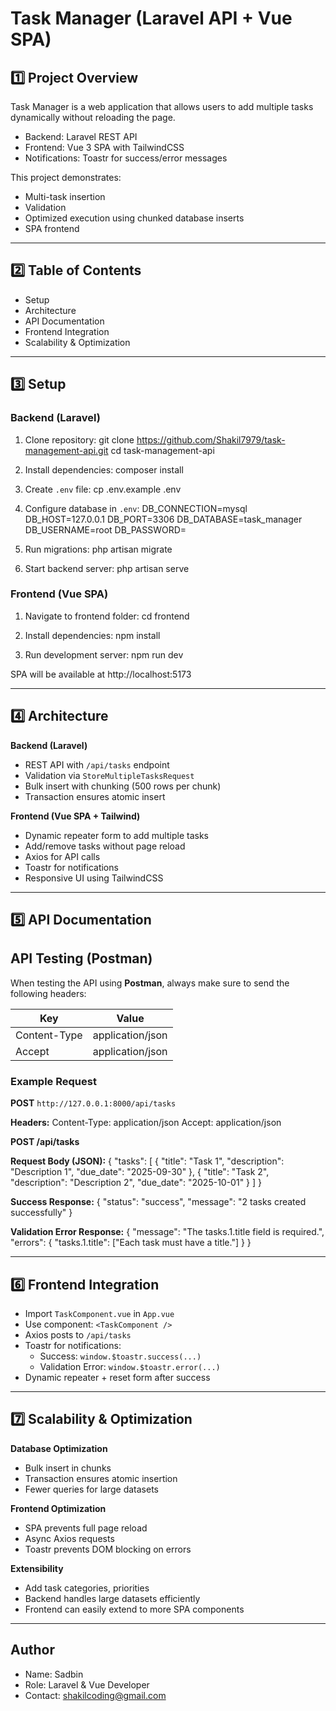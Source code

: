 # Task Manager (Laravel API + Vue SPA)

## 1️⃣ Project Overview
Task Manager is a web application that allows users to add multiple tasks dynamically without reloading the page.  

- Backend: Laravel REST API  
- Frontend: Vue 3 SPA with TailwindCSS  
- Notifications: Toastr for success/error messages  

This project demonstrates:  
- Multi-task insertion  
- Validation  
- Optimized execution using chunked database inserts  
- SPA frontend

---

## 2️⃣ Table of Contents
- Setup
- Architecture
- API Documentation
- Frontend Integration
- Scalability & Optimization
<!-- - Video Demonstration -->

---

## 3️⃣ Setup

### Backend (Laravel)
1. Clone repository:
   git clone https://github.com/Shakil7979/task-management-api.git
   cd task-management-api

2. Install dependencies:
   composer install

3. Create `.env` file:
   cp .env.example .env

4. Configure database in `.env`:
   DB_CONNECTION=mysql
   DB_HOST=127.0.0.1
   DB_PORT=3306
   DB_DATABASE=task_manager
   DB_USERNAME=root
   DB_PASSWORD=

5. Run migrations:
   php artisan migrate

6. Start backend server:
   php artisan serve

### Frontend (Vue SPA)
1. Navigate to frontend folder:
   cd frontend

2. Install dependencies:
   npm install

3. Run development server:
   npm run dev

SPA will be available at http://localhost:5173

---

## 4️⃣ Architecture

**Backend (Laravel)**
- REST API with `/api/tasks` endpoint
- Validation via `StoreMultipleTasksRequest`
- Bulk insert with chunking (500 rows per chunk)
- Transaction ensures atomic insert

**Frontend (Vue SPA + Tailwind)**
- Dynamic repeater form to add multiple tasks
- Add/remove tasks without page reload
- Axios for API calls
- Toastr for notifications
- Responsive UI using TailwindCSS

---

## 5️⃣ API Documentation

## API Testing (Postman)

When testing the API using **Postman**, always make sure to send the following headers:

| Key           | Value                |
|---------------|----------------------|
| Content-Type  | application/json     |
| Accept        | application/json     |

### Example Request
**POST** `http://127.0.0.1:8000/api/tasks`

**Headers:**
Content-Type: application/json
Accept: application/json

**POST /api/tasks**

**Request Body (JSON):**
{
  "tasks": [
    { "title": "Task 1", "description": "Description 1", "due_date": "2025-09-30" },
    { "title": "Task 2", "description": "Description 2", "due_date": "2025-10-01" }
  ]
}

**Success Response:**
{
  "status": "success",
  "message": "2 tasks created successfully"
}

**Validation Error Response:**
{
  "message": "The tasks.1.title field is required.",
  "errors": {
    "tasks.1.title": ["Each task must have a title."]
  }
}

---

## 6️⃣ Frontend Integration

- Import `TaskComponent.vue` in `App.vue`  
- Use component: `<TaskComponent />`  
- Axios posts to `/api/tasks`  
- Toastr for notifications:
  - Success: `window.$toastr.success(...)`
  - Validation Error: `window.$toastr.error(...)`  
- Dynamic repeater + reset form after success  

---

## 7️⃣ Scalability & Optimization

**Database Optimization**
- Bulk insert in chunks
- Transaction ensures atomic insertion
- Fewer queries for large datasets

**Frontend Optimization**
- SPA prevents full page reload
- Async Axios requests
- Toastr prevents DOM blocking on errors

**Extensibility**
- Add task categories, priorities
- Backend handles large datasets efficiently
- Frontend can easily extend to more SPA components

---

## Author
- Name: Sadbin
- Role: Laravel & Vue Developer  
- Contact: shakilcoding@gmail.com
